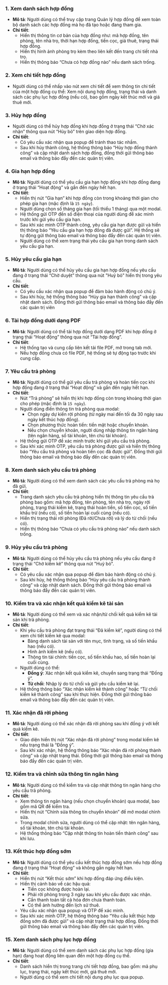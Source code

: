 ### 1. Xem danh sách hợp đồng

-   **Mô tả**: Người dùng có thể truy cập trang Quản lý hợp đồng để xem toàn bộ danh sách các hợp đồng mà họ đã tạo hoặc đang tham gia.
-   **Chi tiết**:
    -   Hiển thị thông tin cơ bản của hợp đồng như: mã hợp đồng, tên phòng, tên nhà trọ, thời hạn hợp đồng, tiền cọc, giá thuê, trạng thái hợp đồng.
    -   Hiển thị hình ảnh phòng trọ kèm theo liên kết đến trang chi tiết nhà trọ.
    -   Hiển thị thông báo “Chưa có hợp đồng nào” nếu danh sách trống.

### 2. Xem chi tiết hợp đồng

-   Người dùng có thể nhấp vào nút xem chi tiết để xem thông tin chi tiết của một hợp đồng cụ thể: Xem nội dung hợp đồng, trạng thái và danh sách các phụ lục hợp đồng (nếu có), bao gồm ngày kết thúc mới và giá thuê mới.

### 3. Hủy hợp đồng

-   Người dùng có thể hủy hợp đồng khi hợp đồng ở trạng thái “Chờ xác nhận” thông qua nút “Hủy bỏ” trên giao diện hợp đồng.
-   **Chi tiết**:
    -   Có yêu cầu xác nhận qua popup để tránh thao tác nhầm.
    -   Sau khi hủy thành công, hệ thống thông báo “Hủy hợp đồng thành công” và cập nhật danh sách hợp đồng, đồng thời gửi thông báo email và thông báo đẩy đến các quản trị viên.

### 4. Gia hạn hợp đồng

-   **Mô tả**: Người dùng có thể yêu cầu gia hạn hợp đồng khi hợp đồng đang ở trạng thái “Hoạt động” và gần đến ngày hết hạn.
-   **Chi tiết**:
    -   Hiển thị nút “Gia hạn” khi hợp đồng còn trong khoảng thời gian cho phép gia hạn (mặc định là `15 ngày`).
    -   Người dùng chọn số tháng gia hạn (tối thiểu 1 tháng) qua một modal.
    -   Hệ thống gửi OTP đến số điện thoại của người dùng để xác minh trước khi gửi yêu cầu gia hạn.
    -   Sau khi xác minh OTP thành công, yêu cầu gia hạn được gửi và hiển thị thông báo “Yêu cầu gia hạn hợp đồng đã được gửi”. Hệ thống sẽ tự động gửi thông báo email và thông báo đẩy đến các quản trị viên.
    -   Người dùng có thể xem trạng thái yêu cầu gia hạn trong danh sách yêu cầu gia hạn.

### 5. Hủy yêu cầu gia hạn

-   **Mô tả**: Người dùng có thể hủy yêu cầu gia hạn hợp đồng nếu yêu cầu đang ở trạng thái “Chờ duyệt” thông qua nút "Huỷ bỏ" hiển thị trong yêu cầu.
-   **Chi tiết**:
    -   Có yêu cầu xác nhận qua popup để đảm bảo hành động có chủ ý.
    -   Sau khi hủy, hệ thống thông báo “Hủy gia hạn thành công” và cập nhật danh sách. Đồng thời gửi thông báo email và thông báo đẩy đến các quản trị viên

### 6. Tải hợp đồng dưới dạng PDF

-   **Mô tả**: Người dùng có thể tải hợp đồng dưới dạng PDF khi hợp đồng ở trạng thái “Hoạt động” thông qua nút “Tải hợp đồng”.
-   **Chi tiết**:
    -   Hệ thống tạo và cung cấp liên kết tải file PDF, mở trong tab mới.
    -   Nếu hợp đồng chưa có file PDF, hệ thống sẽ tự động tạo trước khi cung cấp.

### 7. Yêu cầu trả phòng

-   **Mô tả**: Người dùng có thể gửi yêu cầu trả phòng và hoàn tiền cọc khi hợp đồng đang ở trạng thái “Hoạt động” và gần đến ngày hết hạn.
-   **Chi tiết**:
    -   Nút “Trả phòng” sẽ hiển thị khi hợp đồng còn trong khoảng thời gian cho phép (mặc định là `15 ngày`).
    -   Người dùng điền thông tin trả phòng qua modal:
        -   Chọn ngày dự kiến rời phòng (từ ngày mai đến tối đa 30 ngày sau ngày kết thúc hợp đồng).
        -   Chọn phương thức hoàn tiền: tiền mặt hoặc chuyển khoản.
        -   Nếu chọn chuyển khoản, người dùng nhập thông tin ngân hàng (tên ngân hàng, số tài khoản, tên chủ tài khoản).
    -   Hệ thống gửi OTP để xác minh trước khi gửi yêu cầu trả phòng.
    -   Sau khi xác minh OTP, yêu cầu trả phòng được gửi và hiển thị thông báo “Yêu cầu trả phòng và hoàn tiền cọc đã được gửi”. Đồng thời gửi thông báo email và thông báo đẩy đến các quản trị viên.

### 8. Xem danh sách yêu cầu trả phòng

-   **Mô tả**: Người dùng có thể xem danh sách các yêu cầu trả phòng mà họ đã gửi.
-   **Chi tiết**:
    -   Trang danh sách yêu cầu trả phòng hiển thị thông tin yêu cầu trả phòng bao gồm: mã hợp đồng, tên phòng, tên nhà trọ, ngày rời phòng, trạng thái kiểm kê, trạng thái hoàn tiền, số tiền cọc, số tiền khấu trừ (nếu có), số tiền hoàn lại cuối cùng (nếu có).
    -   Hiển thị trạng thái rời phòng (Đã rời/Chưa rời) và lý do từ chối (nếu có).
    -   Hiển thị thông báo “Chưa có yêu cầu trả phòng nào” nếu danh sách trống.

### 9. Hủy yêu cầu trả phòng

-   **Mô tả**: Người dùng có thể hủy yêu cầu trả phòng nếu yêu cầu đang ở trạng thái “Chờ kiểm kê” thông qua nút "Huỷ bỏ".
-   **Chi tiết**:
    -   Có yêu cầu xác nhận qua popup để đảm bảo hành động có chủ ý.
    -   Sau khi hủy, hệ thống thông báo “Hủy yêu cầu trả phòng thành công” và cập nhật danh sách. Đồng thời gửi thông báo email và thông báo đẩy đến các quản trị viên.

### 10. Kiểm tra và xác nhận kết quả kiểm kê tài sản

-   **Mô tả**: Người dùng có thể xem và xác nhận/từ chối kết quả kiểm kê tài sản khi trả phòng.
-   **Chi tiết**:
    -   Khi yêu cầu trả phòng đạt trạng thái “Đã kiểm kê”, người dùng có thể xem chi tiết kiểm kê qua modal:
        -   Bảng danh sách tài sản với tên mục, tình trạng, và số tiền khấu hao (nếu có).
        -   Hình ảnh kiểm kê (nếu có).
        -   Thông tin tài chính: tiền cọc, số tiền khấu hao, số tiền hoàn lại cuối cùng.
    -   Người dùng có thể:
        -   **Đồng ý**: Xác nhận kết quả kiểm kê, chuyển sang trạng thái “Đồng ý”.
        -   **Từ chối**: Nhập lý do từ chối và gửi yêu cầu kiểm kê lại.
    -   Hệ thống thông báo “Xác nhận kiểm kê thành công” hoặc “Từ chối kiểm kê thành công” sau khi thực hiện. Đồng thời gửi thông báo email và thông báo đẩy đến các quản trị viên.

### 11. Xác nhận đã rời phòng

-   **Mô tả**: Người dùng có thể xác nhận đã rời phòng sau khi đồng ý với kết quả kiểm kê.
-   **Chi tiết**:
    -   Giao diện hiển thị nút “Xác nhận đã rời phòng” trong modal kiểm kê nếu trạng thái là “Đồng ý”.
    -   Sau khi xác nhận, hệ thống thông báo “Xác nhận đã rời phòng thành công” và cập nhật trạng thái. Đồng thời gửi thông báo email và thông báo đẩy đến các quản trị viên.

### 12. Kiểm tra và chỉnh sửa thông tin ngân hàng

-   **Mô tả**: Người dùng có thể kiểm tra và cập nhật thông tin ngân hàng cho yêu cầu trả phòng.
-   **Chi tiết**:
    -   Xem thông tin ngân hàng (nếu chọn chuyển khoản) qua modal, bao gồm mã QR để kiểm tra.
    -   Hiển thị nút “Chỉnh sửa thông tin chuyển khoản” để mở modal chỉnh sửa.
    -   Trong modal chỉnh sửa, người dùng có thể cập nhật: tên ngân hàng, số tài khoản, tên chủ tài khoản.
    -   Hệ thống thông báo “Cập nhật thông tin hoàn tiền thành công” sau khi lưu.

### 13. Kết thúc hợp đồng sớm

-   **Mô tả**: Người dùng có thể yêu cầu kết thúc hợp đồng sớm nếu hợp đồng đang ở trạng thái “Hoạt động” và không gần ngày hết hạn.
-   **Chi tiết**:
    -   Hiển thị nút “Kết thúc sớm” khi hợp đồng đáp ứng điều kiện.
    -   Hiển thị cảnh báo về các hậu quả:
        -   Tiền cọc không được hoàn lại.
        -   Phải rời phòng trong 3 ngày sau khi yêu cầu được xác nhận.
        -   Cần thanh toán tất cả hóa đơn chưa thanh toán.
        -   Có thể ảnh hưởng đến lịch sử thuê.
    -   Yêu cầu xác nhận qua popup và OTP để xác minh.
    -   Sau khi xác minh OTP, hệ thống thông báo “Yêu cầu kết thúc hợp đồng sớm đã được gửi” và cập nhật trạng thái hợp đồng. Đồng thời gửi thông báo email và thông báo đẩy đến các quản trị viên.

### 15. Xem danh sách phụ lục hợp đồng

-   **Mô tả**: Người dùng có thể xem danh sách các phụ lục hợp đồng (gia hạn) đang hoạt động liên quan đến một hợp đồng cụ thể.
-   **Chi tiết**:
    -   Danh sách hiển thị trong trang chi tiết hợp đồng, bao gồm: mã phụ lục, trạng thái, ngày kết thúc mới, giá thuê mới.
    -   Người dùng có thể xem chi tiết nội dung phụ lục qua popup.
